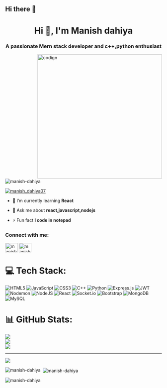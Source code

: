 ## Hi there 👋
<h1 align="center">Hi 👋, I'm Manish dahiya</h1>
<h3 align="center">A passionate Mern stack developer and c++,python enthusiast</h3>
<img align="right" alt="codign" width="400" src="https://miro.medium.com/v2/resize:fit:1280/1*MmLp2x6cMbr27HdRI9OSTg.gif">

<p align="left"> <img src="https://komarev.com/ghpvc/?username=manish-dahiya&label=Profile%20views&color=0e75b6&style=flat" alt="manish-dahiya" /> </p>

<p align="left"> <a href="https://twitter.com/manish_dahiya07" target="blank"><img src="https://img.shields.io/twitter/follow/manish_dahiya07?logo=twitter&style=for-the-badge" alt="manish_dahiya07" /></a> </p>

- 🌱 I’m currently learning **React**

- 💬 Ask me about **react,javascript,nodejs**

- ⚡ Fun fact **I  code in notepad**

<h3 align="left">Connect with me:</h3>
<p align="left">
<a href="https://twitter.com/manish_dahiya07" target="blank"><img align="center" src="https://raw.githubusercontent.com/rahuldkjain/github-profile-readme-generator/master/src/images/icons/Social/twitter.svg" alt="manish_dahiya07" height="30" width="40" /></a>
<a href="https://linkedin.com/in/manish kumar" target="blank"><img align="center" src="https://raw.githubusercontent.com/rahuldkjain/github-profile-readme-generator/master/src/images/icons/Social/linked-in-alt.svg" alt="manish kumar" height="30" width="40" /></a>
</p>

# 💻 Tech Stack:
![HTML5](https://img.shields.io/badge/html5-%23E34F26.svg?style=for-the-badge&logo=html5&logoColor=white) ![JavaScript](https://img.shields.io/badge/javascript-%23323330.svg?style=for-the-badge&logo=javascript&logoColor=%23F7DF1E) ![CSS3](https://img.shields.io/badge/css3-%231572B6.svg?style=for-the-badge&logo=css3&logoColor=white) ![C++](https://img.shields.io/badge/c++-%2300599C.svg?style=for-the-badge&logo=c%2B%2B&logoColor=white) ![Python](https://img.shields.io/badge/python-3670A0?style=for-the-badge&logo=python&logoColor=ffdd54) ![Express.js](https://img.shields.io/badge/express.js-%23404d59.svg?style=for-the-badge&logo=express&logoColor=%2361DAFB) ![JWT](https://img.shields.io/badge/JWT-black?style=for-the-badge&logo=JSON%20web%20tokens) ![Nodemon](https://img.shields.io/badge/NODEMON-%23323330.svg?style=for-the-badge&logo=nodemon&logoColor=%BBDEAD) ![NodeJS](https://img.shields.io/badge/node.js-6DA55F?style=for-the-badge&logo=node.js&logoColor=white) ![React](https://img.shields.io/badge/react-%2320232a.svg?style=for-the-badge&logo=react&logoColor=%2361DAFB) ![Socket.io](https://img.shields.io/badge/Socket.io-black?style=for-the-badge&logo=socket.io&badgeColor=010101) ![Bootstrap](https://img.shields.io/badge/bootstrap-%238511FA.svg?style=for-the-badge&logo=bootstrap&logoColor=white) ![MongoDB](https://img.shields.io/badge/MongoDB-%234ea94b.svg?style=for-the-badge&logo=mongodb&logoColor=white) ![MySQL](https://img.shields.io/badge/mysql-4479A1.svg?style=for-the-badge&logo=mysql&logoColor=white)
# 📊 GitHub Stats:
![](https://github-readme-stats.vercel.app/api?username=Manish-dahiya&theme=dark&hide_border=false&include_all_commits=false&count_private=false)<br/>
![](https://github-readme-streak-stats.herokuapp.com/?user=Manish-dahiya&theme=dark&hide_border=false)<br/>
![](https://github-readme-stats.vercel.app/api/top-langs/?username=Manish-dahiya&theme=dark&hide_border=false&include_all_commits=false&count_private=false&layout=compact)

---
[![](https://visitcount.itsvg.in/api?id=Manish-dahiya&icon=0&color=0)](https://visitcount.itsvg.in)

<!-- Proudly created with GPRM ( https://gprm.itsvg.in ) -->

<p><img align="left" src="https://github-readme-stats.vercel.app/api/top-langs?username=manish-dahiya&show_icons=true&locale=en&layout=compact" alt="manish-dahiya" /></p>

<p>&nbsp;<img align="center" src="https://github-readme-stats.vercel.app/api?username=manish-dahiya&show_icons=true&locale=en" alt="manish-dahiya" /></p>

<p><img align="center" src="https://github-readme-streak-stats.herokuapp.com/?user=manish-dahiya&" alt="manish-dahiya" /></p>

